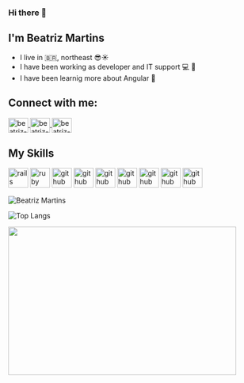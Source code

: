 ### Hi there 👋
## I'm Beatriz Martins
- I live in :brazil:, northeast :sunglasses::sunny:	
- I have been working as developer and IT support :computer: :dart:	
- I have been learnig more about Angular :purple_heart:	

## Connect with me:

<a href="https://www.instagram.com/biamartinsro/" target="_blank">
<img align="center" alt="beatriz-instagram" height="30" width="40" src="https://cdn.jsdelivr.net/npm/simple-icons@3.0.1/icons/instagram.svg" style="max-width:100%;">
</a>
<a href="https://www.linkedin.com/in/beatrizmartinsro/" target="_blank">
<img align="center" alt="beatriz-linkedin" height="30" width="40" src="https://cdn.jsdelivr.net/npm/simple-icons@3.0.1/icons/linkedin.svg" style="max-width:100%;">
</a>


<a href="https://twitter.com/biamartinsro" target="_blank">
<img align="center" alt="beatriz-twitter" height="30" width="40" src="https://cdn.jsdelivr.net/npm/simple-icons@3.0.1/icons/twitter.svg" style="max-width:100%;">
</a>


## My Skills
<img src="https://devicon.dev/devicon.git/icons/debian/debian-original-wordmark.svg" alt="rails" width="40" height="40" style="max-width:100%;"></img>
<img src="https://devicon.dev/devicon.git/icons/github/github-original.svg" alt="ruby" width="40" height="40" style="max-width:100%;"></img>
<img src="https://devicon.dev/devicon.git/icons/mysql/mysql-original-wordmark.svg" alt="github" width="40" height="40" style="max-width:100%;"></img>
<img src="https://devicon.dev/devicon.git/icons/java/java-original-wordmark.svg" alt="github" width="40" height="40" style="max-width:100%;"></img>
<img src="https://devicon.dev/devicon.git/icons/php/php-original.svg" alt="github" width="40" height="40" style="max-width:100%;"></img>
<img src="https://devicon.dev/devicon.git/icons/html5/html5-original.svg" alt="github" width="40" height="40" style="max-width:100%;"></img>
<img src="https://devicon.dev/devicon.git/icons/css3/css3-original.svg" alt="github" width="40" height="40" style="max-width:100%;"></img>
<img src="https://devicon.dev/devicon.git/icons/javascript/javascript-original.svg" alt="github" width="40" height="40" style="max-width:100%;"></img>
<img src="https://devicon.dev/devicon.git/icons/bootstrap/bootstrap-plain.svg" alt="github" width="40" height="40" style="max-width:100%;"></img>



![Beatriz Martins](https://github-readme-stats.vercel.app/api?username=biamartinsro&show_icons=true&theme=radical)

![Top Langs](https://github-readme-stats.vercel.app/api/top-langs/?username=biamartinsro&layout=radical)


<img width="460" height="300" src="https://media4.giphy.com/media/d2ZeMUDQSSsCP9FC/giphy.gif">

<!--
**biamartinsro/biamartinsro** is a ✨ _special_ ✨ repository because its `README.md` (this file) appears on your GitHub profile.

Here are some ideas to get you started:

- 🔭 I’m currently working on ...
- 🌱 I’m currently learning ...
- 👯 I’m looking to collaborate on ...
- 🤔 I’m looking for help with ...
- 💬 Ask me about ...
- 📫 How to reach me: ...
- 😄 Pronouns: ...
- ⚡ Fun fact: ...
-->
